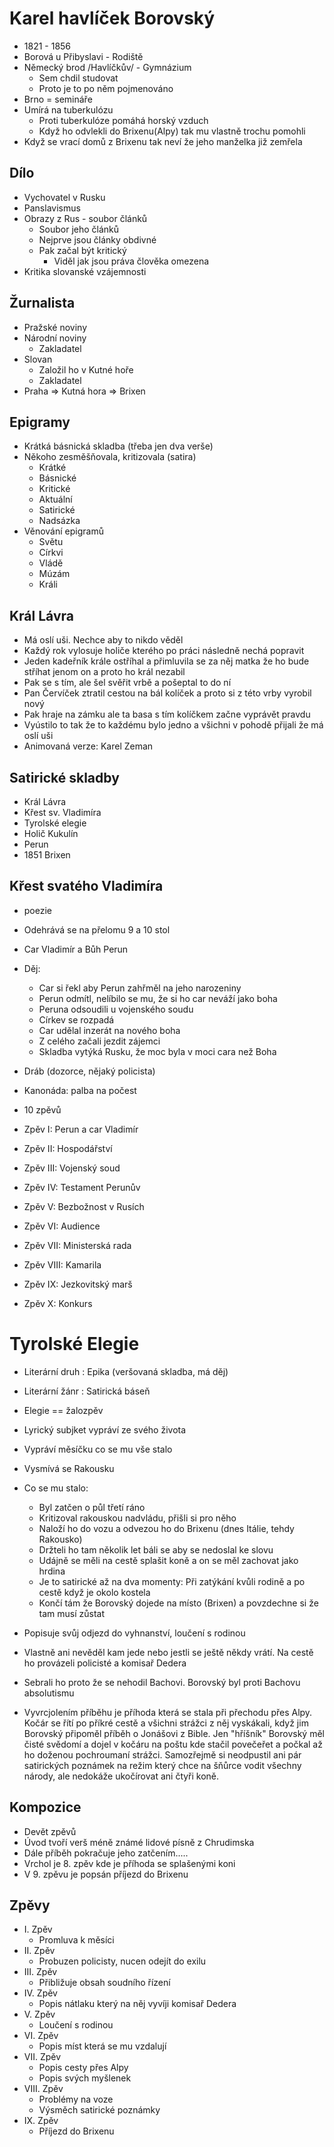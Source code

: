 # Karel havlíček Borovský

-   1821 - 1856
-   Borová u Přibyslavi - Rodiště
-   Německý brod /Havlíčkův/ - Gymnázium
    -   Sem chdil studovat
    -   Proto je to po něm pojmenováno
-   Brno = semináře
-   Umírá na tuberkulózu
    -   Proti tuberkulóze pomáhá horský vzduch
    -   Když ho odvlekli do Brixenu(Alpy) tak mu vlastně trochu pomohli
-   Když se vrací domů z Brixenu tak neví že jeho manželka již zemřela

## Dílo

-   Vychovatel v Rusku
-   Panslavismus
-   Obrazy z Rus - soubor článků
    -   Soubor jeho článků
    -   Nejprve jsou články obdivné
    -   Pak začal být kritický
        -   Viděl jak jsou práva člověka omezena
-   Kritika slovanské vzájemnosti

## Žurnalista

-   Pražské noviny
-   Národní noviny
    -   Zakladatel
-   Slovan
    -   Založil ho v Kutné hoře
    -   Zakladatel
-   Praha => Kutná hora => Brixen

## Epigramy

-   Krátká básnická skladba (třeba jen dva verše)
-   Někoho zesměšňovala, kritizovala (satira)
    -   Krátké
    -   Básnické
    -   Kritické
    -   Aktuální
    -   Satirické
    -   Nadsázka
-   Věnování epigramů
    -   Světu
    -   Církvi
    -   Vládě
    -   Múzám
    -   Králi

## Král Lávra

-   Má oslí uši. Nechce aby to nikdo věděl
-   Každý rok vylosuje holiče kterého po práci následně nechá popravit
-   Jeden kadeřník krále ostříhal a přimluvila se za něj matka že ho bude stříhat jenom on a proto ho král nezabil
-   Pak se s tím, ale šel svěřit vrbě a pošeptal to do ní
-   Pan Červíček ztratil cestou na bál kolíček a proto si z této vrby vyrobil nový
-   Pak hraje na zámku ale ta basa s tím kolíčkem začne vyprávět pravdu
-   Vyústilo to tak že to každému bylo jedno a všichni v pohodě přijali že má oslí uši
-   Animovaná verze: Karel Zeman

## Satirické skladby

-   Král Lávra
-   Křest sv. Vladimíra
-   Tyrolské elegie
-   Holič Kukulín
-   Perun
-   1851 Brixen

## Křest svatého Vladimíra

-   poezie
-   Odehrává se na přelomu 9 a 10 stol
-   Car Vladimír a Bůh Perun
-   Děj:

    -   Car si řekl aby Perun zahřměl na jeho narozeniny
    -   Perun odmítl, nelíbilo se mu, že si ho car neváží jako boha
    -   Peruna odsoudili u vojenského soudu
    -   Církev se rozpadá
    -   Car udělal inzerát na nového boha
    -   Z celého začali jezdit zájemci
    -   Skladba vytýká Rusku, že moc byla v moci cara než Boha

-   Dráb (dozorce, nějaký policista)
-   Kanonáda: palba na počest

-   10 zpěvů

-   Zpěv I: Perun a car Vladimír
-   Zpěv II: Hospodářství
-   Zpěv III: Vojenský soud
-   Zpěv IV: Testament Perunův
-   Zpěv V: Bezbožnost v Rusích
-   Zpěv VI: Audience
-   Zpěv VII: Ministerská rada
-   Zpěv VIII: Kamarila
-   Zpěv IX: Jezkovitský marš
-   Zpěv X: Konkurs

# Tyrolské Elegie

-   Literární druh : Epika (veršovaná skladba, má děj)
-   Literární žánr : Satirická báseň
-   Elegie == žalozpěv
-   Lyrický subjket vypráví ze svého života
-   Vypráví měsíčku co se mu vše stalo
-   Vysmívá se Rakousku
-   Co se mu stalo:
    -   Byl zatčen o půl třetí ráno
    -   Kritizoval rakouskou nadvládu, přišli si pro něho
    -   Naloží ho do vozu a odvezou ho do Brixenu (dnes Itálie, tehdy Rakousko)
    -   Držteli ho tam několik let báli se aby se nedoslal ke slovu
    -   Udájně se měli na cestě splašit koně a on se měl zachovat jako hrdina
    -   Je to satirické až na dva momenty: Při zatýkání kvůli rodině a po cestě když je okolo kostela
    -   Končí tám že Borovský dojede na místo (Brixen) a povzdechne si že tam musí zůstat

-   Popisuje svůj odjezd do vyhnanství, loučení s rodinou
-   Vlastně ani nevěděl kam jede nebo jestli se ještě někdy vrátí. Na cestě ho provázeli policisté a komisař Dedera
-   Sebrali ho proto že se nehodil Bachovi. Borovský byl proti Bachovu absolutismu
-   Vyvrcjolením příběhu je příhoda která se stala při přechodu přes Alpy. Kočár se řítí po příkré cestě a všichni strážci z něj vyskákali, když jim Borovský připoměl příběh o Jonášovi z Bible. Jen "hříšník" Borovský měl čisté svědomí a dojel v kočáru na poštu kde stačil povečeřet a počkal až ho doženou pochroumaní strážci. Samozřejmě si neodpustil ani pár satirických poznámek na režim který chce na šňůrce vodit všechny národy, ale nedokáže ukočírovat ani čtyři koně.

## Kompozice
-   Devět zpěvů
-   Úvod tvoří verš méně známé lidové písně z Chrudimska
-   Dále příběh pokračuje jeho zatčením.....
-   Vrchol je 8. zpěv kde je příhoda se splašenými koni
-   V 9. zpěvu je popsán příjezd do Brixenu

## Zpěvy
-   I. Zpěv
    -   Promluva k měsíci
-   II. Zpěv
    -   Probuzen policisty, nucen odejít do exilu
-   III. Zpěv
    -   Přibližuje obsah soudního řízení
-   IV. Zpěv
    -   Popis nátlaku který na něj vyvíji komisař Dedera
-   V. Zpěv
    -   Loučení s rodinou
-   VI. Zpěv
    -   Popis míst která se mu vzdalují
-   VII. Zpěv
    -   Popis cesty přes Alpy
    -   Popis svých myšlenek
-   VIII. Zpěv
    -   Problémy na voze
    -   Výsměch satirické poznámky
-   IX. Zpěv
    -   Příjezd do Brixenu

